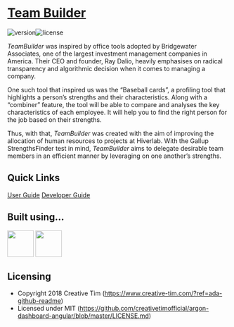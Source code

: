 # [Team Builder](http://www.hiverlab.com)

![version](https://img.shields.io/badge/version-1.1.0-blue.svg)![license][license-badge]

_TeamBuilder_ was inspired by office tools adopted by Bridgewater Associates, one of the largest investment management
companies in America. Their CEO and founder, Ray Dalio, heavily emphasises on radical transparency and algorithmic
decision when it comes to managing a company.

One such tool that inspired us was the “Baseball cards”, a profiling tool that highlights a person’s strengths and their
characteristics. Along with a “combiner” feature, the tool will be able to compare and analyses the key characteristics
of each employee. It will help you to find the right person for the job based on their strengths.

Thus, with that, _TeamBuilder_ was created with the aim of improving the allocation of human resources to projects at
Hiverlab. With the Gallup StrengthsFinder test in mind, _TeamBuilder_ aims to delegate desirable team members in an efficient
manner by leveraging on one another’s strengths.

## Quick Links

[User Guide](https://github.com/geezlouisee/bridgewater/blob/master/docs/UserGuide.adoc)
[Developer Guide](https://github.com/geezlouisee/bridgewater/blob/master/docs/DeveloperGuide.adoc)

## Built using...

[<img src="https://s3.amazonaws.com/creativetim_bucket/github/html.png" width="60" height="60" />](https://www.creative-tim.com/product/paper-kit-2)
[<img src="https://s3.amazonaws.com/creativetim_bucket/github/angular.png" width="60" height="60" />](https://www.creative-tim.com/product/paper-kit-2-angular)

## Licensing

- Copyright 2018 Creative Tim (https://www.creative-tim.com/?ref=ada-github-readme)
- Licensed under MIT (https://github.com/creativetimofficial/argon-dashboard-angular/blob/master/LICENSE.md)

[CHANGELOG]: ./CHANGELOG.md
[LICENSE]: ./LICENSE.md
[license-badge]: https://img.shields.io/badge/license-MIT-blue.svg
